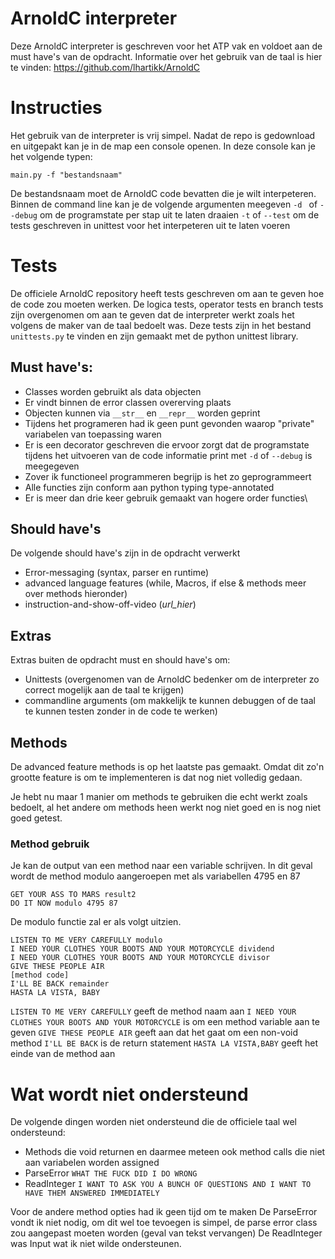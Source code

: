# ArnoldC interpreter

Deze ArnoldC interpreter is geschreven voor het ATP vak en voldoet aan de must have's van de opdracht.
Informatie over het gebruik van de taal is hier te vinden:
https://github.com/lhartikk/ArnoldC

# Instructies
Het gebruik van de interpreter is vrij simpel. Nadat de repo is gedownload en uitgepakt kan je in de map een console openen.
In deze console kan je het volgende typen:
```
main.py -f "bestandsnaam"
```
De bestandsnaam moet de ArnoldC code bevatten die je wilt interpeteren.
Binnen de command line kan je de volgende argumenten meegeven
`-d ` of `--debug` om de programstate per stap uit te laten draaien
`-t` of `--test` om de tests geschreven in unittest voor het interpeteren uit te laten voeren

# Tests
De officiele ArnoldC repository heeft tests geschreven om aan te geven hoe de code zou moeten werken.
De logica tests, operator tests en branch tests zijn overgenomen om aan te geven dat de interpreter werkt zoals het volgens de maker van de taal bedoelt was. Deze tests zijn in het bestand `unittests.py` te vinden en zijn gemaakt met de python unittest library.

## Must have's:
- Classes worden gebruikt als data objecten
- Er vindt binnen de error classen overerving plaats
- Objecten kunnen via `__str__` en `__repr__` worden geprint
- Tijdens het programeren had ik geen punt gevonden waarop "private" variabelen van toepassing waren
- Er is een decorator geschreven die ervoor zorgt dat de programstate tijdens het uitvoeren van de code informatie print met `-d` of `--debug` is meegegeven
- Zover ik functioneel programmeren begrijp is het zo geprogrammeert
- Alle functies zijn conform aan python typing type-annotated
- Er is meer dan drie keer gebruik gemaakt van hogere order functies\

## Should have's
De volgende should have's zijn in de opdracht verwerkt
- Error-messaging (syntax, parser en runtime)
- advanced language features (while, Macros, if else & methods meer over methods hieronder)
- instruction-and-show-off-video (_url_hier_)
## Extras
Extras buiten de opdracht must en should have's om:
- Unittests (overgenomen van de ArnoldC bedenker om de interpreter zo correct mogelijk aan de taal te krijgen)
- commandline arguments (om makkelijk te kunnen debuggen of de taal te kunnen testen zonder in de code te werken)

## Methods
De advanced feature methods is op het laatste pas gemaakt. Omdat dit zo'n grootte feature is om te implementeren is dat nog niet volledig gedaan.

Je hebt nu maar 1 manier om methods te gebruiken die echt werkt zoals bedoelt, al het andere om methods heen werkt nog niet goed en is nog niet goed getest.

### Method gebruik
Je kan de output van een method naar een variable schrijven.
In dit geval wordt de method modulo aangeroepen met als variabellen 4795 en 87
```
GET YOUR ASS TO MARS result2
DO IT NOW modulo 4795 87
```
De modulo functie zal er als volgt uitzien.
```
LISTEN TO ME VERY CAREFULLY modulo
I NEED YOUR CLOTHES YOUR BOOTS AND YOUR MOTORCYCLE dividend
I NEED YOUR CLOTHES YOUR BOOTS AND YOUR MOTORCYCLE divisor
GIVE THESE PEOPLE AIR
[method code]
I'LL BE BACK remainder
HASTA LA VISTA, BABY
```
`LISTEN TO ME VERY CAREFULLY` geeft de method naam aan
`I NEED YOUR CLOTHES YOUR BOOTS AND YOUR MOTORCYCLE` is om een method variable aan te geven
`GIVE THESE PEOPLE AIR` geeft aan dat het gaat om een non-void method
`I'LL BE BACK` is de return statement
`HASTA LA VISTA,BABY` geeft het einde van de method aan

# Wat wordt niet ondersteund
De volgende dingen worden niet ondersteund die de officiele taal wel ondersteund:
- Methods die void returnen en daarmee meteen ook method calls die niet aan variabelen worden assigned
- ParseError `WHAT THE FUCK DID I DO WRONG`
- ReadInteger `I WANT TO ASK YOU A BUNCH OF QUESTIONS AND I WANT TO HAVE THEM ANSWERED IMMEDIATELY`

Voor de andere method opties had ik geen tijd om te maken
De ParseError vondt ik niet nodig, om dit wel toe tevoegen is simpel, de parse error class zou aangepast moeten worden (geval van tekst vervangen)
De ReadInteger was Input wat ik niet wilde ondersteunen.

